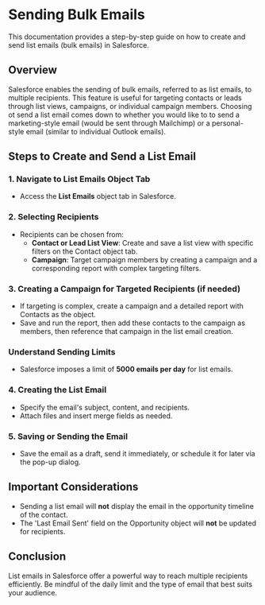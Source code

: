 # Sending Bulk Emails

This documentation provides a step-by-step guide on how to create and send list emails (bulk emails) in Salesforce.

## Overview
Salesforce enables the sending of bulk emails, referred to as list emails, to multiple recipients. This feature is useful for targeting contacts or leads through list views, campaigns, or individual campaign members. Choosing ot send a list email comes down to whether you would like to to send a marketing-style email (would be sent through Mailchimp) or a personal-style email (similar to individual Outlook emails).

## Steps to Create and Send a List Email

### 1. Navigate to List Emails Object Tab
- Access the **List Emails** object tab in Salesforce.

### 2. Selecting Recipients
- Recipients can be chosen from:
    - **Contact or Lead List View**: Create and save a list view with specific filters on the Contact object tab.
    - **Campaign**: Target campaign members by creating a campaign and a corresponding report with complex targeting filters.

### 3. Creating a Campaign for Targeted Recipients (if needed)
- If targeting is complex, create a campaign and a detailed report with Contacts as the object.
- Save and run the report, then add these contacts to the campaign as members, then reference that campaign in the list email creation.

### Understand Sending Limits
- Salesforce imposes a limit of **5000 emails per day** for list emails.

### 4. Creating the List Email
- Specify the email's subject, content, and recipients.
- Attach files and insert merge fields as needed.

### 5. Saving or Sending the Email
- Save the email as a draft, send it immediately, or schedule it for later via the pop-up dialog.

## Important Considerations
- Sending a list email will **not** display the email in the opportunity timeline of the contact.
- The 'Last Email Sent' field on the Opportunity object will **not** be updated for recipients.

## Conclusion
List emails in Salesforce offer a powerful way to reach multiple recipients efficiently. Be mindful of the daily limit and the type of email that best suits your audience.